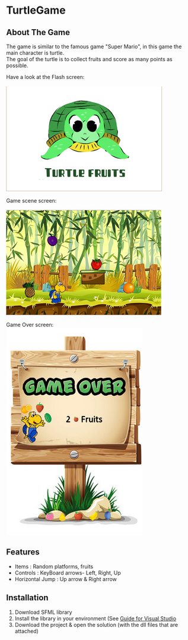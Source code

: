# TurtleGame

## About The Game

The game is similar to the famous game "Super Mario", in this game the main character is turtle. </br>
The goal of the turtle is to collect fruits and score as many points as possible.

Have a look at the Flash screen:</br>
</br>
![Image](/TurtleGame/MyGameImg/FlashScreen.png)

Game scene screen:</br></br>
![Image](/TurtleGame/MyGameImg/Screens.png)

Game Over screen:</br>
![Image](/TurtleGame/MyGameImg/GameOverSForGit.png)



## Features

* Items : Random platforms, fruits
* Controls : KeyBoard arrows- Left, Right, Up
* Horizontal Jump : Up arrow & Right arrow

## Installation

1. Download SFML library
2. Install the library in your environment (See [Guide for Visual Studio](https://www.sfml-dev.org/tutorials/2.5/start-vc.php)
3. Download the project & open the solution (with the dll files that are attached) 
